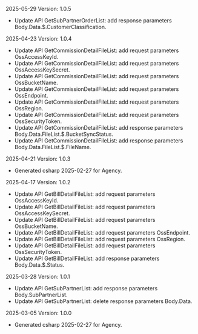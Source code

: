 2025-05-29 Version: 1.0.5
- Update API GetSubPartnerOrderList: add response parameters Body.Data.$.CustomerClassification.


2025-04-23 Version: 1.0.4
- Update API GetCommissionDetailFileList: add request parameters OssAccessKeyId.
- Update API GetCommissionDetailFileList: add request parameters OssAccessKeySecret.
- Update API GetCommissionDetailFileList: add request parameters OssBucketName.
- Update API GetCommissionDetailFileList: add request parameters OssEndpoint.
- Update API GetCommissionDetailFileList: add request parameters OssRegion.
- Update API GetCommissionDetailFileList: add request parameters OssSecurityToken.
- Update API GetCommissionDetailFileList: add response parameters Body.Data.FileList.$.BucketSyncStatus.
- Update API GetCommissionDetailFileList: add response parameters Body.Data.FileList.$.FileName.


2025-04-21 Version: 1.0.3
- Generated csharp 2025-02-27 for Agency.

2025-04-17 Version: 1.0.2
- Update API GetBillDetailFileList: add request parameters OssAccessKeyId.
- Update API GetBillDetailFileList: add request parameters OssAccessKeySecret.
- Update API GetBillDetailFileList: add request parameters OssBucketName.
- Update API GetBillDetailFileList: add request parameters OssEndpoint.
- Update API GetBillDetailFileList: add request parameters OssRegion.
- Update API GetBillDetailFileList: add request parameters OssSecurityToken.
- Update API GetBillDetailFileList: add response parameters Body.Data.$.Status.


2025-03-28 Version: 1.0.1
- Update API GetSubPartnerList: add response parameters Body.SubPartnerList.
- Update API GetSubPartnerList: delete response parameters Body.Data.


2025-03-05 Version: 1.0.0
- Generated csharp 2025-02-27 for Agency.

